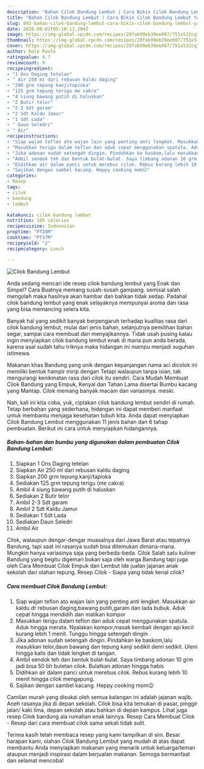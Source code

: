 ```yaml
---
description: "Bahan Cilok Bandung Lembut | Cara Bikin Cilok Bandung Lembut Yang Enak Banget"
title: "Bahan Cilok Bandung Lembut | Cara Bikin Cilok Bandung Lembut Yang Enak Banget"
slug: 893-bahan-cilok-bandung-lembut-cara-bikin-cilok-bandung-lembut-yang-enak-banget
date: 2020-08-01T05:18:11.204Z
image: https://img-global.cpcdn.com/recipes/28fab99eb39ee087/751x532cq70/cilok-bandung-lembut-foto-resep-utama.jpg
thumbnail: https://img-global.cpcdn.com/recipes/28fab99eb39ee087/751x532cq70/cilok-bandung-lembut-foto-resep-utama.jpg
cover: https://img-global.cpcdn.com/recipes/28fab99eb39ee087/751x532cq70/cilok-bandung-lembut-foto-resep-utama.jpg
author: Dale Poole
ratingvalue: 4.7
reviewcount: 9
recipeingredient:
- "1 Ons Daging tetelan"
- " Air 250 ml dari rebusan kaldu daging"
- "200 grm tepung kanjitapioka"
- "125 grm tepung terigu me cakra"
- "4 siung bawang putih di haluskan"
- "2 Butir telor"
- "2-3 Sdt garam"
- "2 Sdt Kaldu Jamur"
- "1 Sdt Lada"
- " Daun Seledri"
- " Air"
recipeinstructions:
- "Siap wajan teflon ato wajan lain yang penting anti lengket. Masukkan air kaldu dr rebusan daging,bawang putih,garam dan lada bubuk. Aduk cepat hingga mendidih dan matikan kompor"
- "Masukkan terigu dalam teflon dan aduk cepat menggunakan spatula. Aduk hingga merata. Nyalakan kompor,masak kembali dengan api kecil kurang lebih 1 menit. Tunggu hingga setengah dingin"
- "Jika adonan sudah setengah dingin. Pindahkan ke baskom,lalu masukkan telor,daun bawang dan tepung kanji sedikit demi sedikit. Uleni hingga kalis dan tidak lengket di tangan."
- "Ambil sendok teh dan bentuk bulat-bulat. Saya timbang adonan 10 grm jadi bisa 50 bh buletan cilok. Bulatkan adonan hingga habis"
- "Didihkan air dalam panci untuk merebus cilok. Rebus kurang lebih 10 menit hingga cilok mengapung."
- "Sajikan dengan sambel kacang. Heppy cooking mom😉"
categories:
- Resep
tags:
- cilok
- bandung
- lembut

katakunci: cilok bandung lembut 
nutrition: 105 calories
recipecuisine: Indonesian
preptime: "PT28M"
cooktime: "PT37M"
recipeyield: "2"
recipecategory: Lunch

---
```



![Cilok Bandung Lembut](https://img-global.cpcdn.com/recipes/28fab99eb39ee087/751x532cq70/cilok-bandung-lembut-foto-resep-utama.jpg)

Anda sedang mencari ide resep cilok bandung lembut yang Enak dan Simpel? Cara Buatnya memang susah-susah gampang. semisal salah mengolah maka hasilnya akan hambar dan bahkan tidak sedap. Padahal cilok bandung lembut yang enak selayaknya mempunyai aroma dan rasa yang bisa memancing selera kita.

Banyak hal yang sedikit banyak berpengaruh terhadap kualitas rasa dari cilok bandung lembut, mulai dari jenis bahan, selanjutnya pemilihan bahan segar, sampai cara membuat dan menyajikannya. Tidak usah pusing kalau ingin menyiapkan cilok bandung lembut enak di mana pun anda berada, karena asal sudah tahu triknya maka hidangan ini mampu menjadi suguhan istimewa.

Makanan khas Bandung yang unik dengan kepanjangan nama aci dicolok ini memiliki bentuk hampir mirip dengan Tetapi walaupun tanpa isian, tak mengurangi kenikmatan rasa dari cilok itu sendiri. Cara Mudah Membuat Cilok Bandung yang Empuk, Kenyal dan Tahan Lama disertai Bumbu kacang yang Mantap. Cilok memang banyak macam dan variasinya. meski.


Nah, kali ini kita coba, yuk, ciptakan cilok bandung lembut sendiri di rumah. Tetap berbahan yang sederhana, hidangan ini dapat memberi manfaat untuk membantu menjaga kesehatan tubuh kita. Anda dapat menyiapkan Cilok Bandung Lembut menggunakan 11 jenis bahan dan 6 tahap pembuatan. Berikut ini cara untuk menyiapkan hidangannya.

<!--inarticleads1-->

##### Bahan-bahan dan bumbu yang digunakan dalam pembuatan Cilok Bandung Lembut:

1. Siapkan 1 Ons Daging tetelan
1. Siapkan  Air 250 ml dari rebusan kaldu daging
1. Siapkan 200 grm tepung kanji/tapioka
1. Sediakan 125 grm tepung terigu (me cakra)
1. Ambil 4 siung bawang putih di haluskan
1. Sediakan 2 Butir telor
1. Ambil 2-3 Sdt garam
1. Ambil 2 Sdt Kaldu Jamur
1. Sediakan 1 Sdt Lada
1. Sediakan  Daun Seledri
1. Ambil  Air


Cilok, walaupun dengar-dengar muasalnya dari Jawa Barat atau tepatnya Bandung, tapi saat ini rasanya sudah bisa ditemukan dimana-mana. Mungkin hanya variasinya saja yang berbeda-beda. Cilok Salah satu kuliner Bandung yang begitu digemari bukan saja oleh warga Bandung tapi juga oleh Cara Membuat Cilok Empuk dan Lembut Ide jualan jajanan anak sekolah dari olahan tepung. Resep Cilok - Siapa yang tidak kenal cilok? 

<!--inarticleads2-->

##### Cara membuat Cilok Bandung Lembut:

1. Siap wajan teflon ato wajan lain yang penting anti lengket. Masukkan air kaldu dr rebusan daging,bawang putih,garam dan lada bubuk. Aduk cepat hingga mendidih dan matikan kompor
1. Masukkan terigu dalam teflon dan aduk cepat menggunakan spatula. Aduk hingga merata. Nyalakan kompor,masak kembali dengan api kecil kurang lebih 1 menit. Tunggu hingga setengah dingin
1. Jika adonan sudah setengah dingin. Pindahkan ke baskom,lalu masukkan telor,daun bawang dan tepung kanji sedikit demi sedikit. Uleni hingga kalis dan tidak lengket di tangan.
1. Ambil sendok teh dan bentuk bulat-bulat. Saya timbang adonan 10 grm jadi bisa 50 bh buletan cilok. Bulatkan adonan hingga habis
1. Didihkan air dalam panci untuk merebus cilok. Rebus kurang lebih 10 menit hingga cilok mengapung.
1. Sajikan dengan sambel kacang. Heppy cooking mom😉


Camilan murah yang disukai oleh semua kalangan ini adalah jajanan wajib. Aneh rasanya jika di depan sekolah. Cilok bisa kita temukan di pasar, pinggir jalan/ kaki lima, depan sekolah atau bahkan di depan kampus. Lihat juga resep Cilok bandung ala rumahan enak lainnya. Resep Cara Membuat Cilok - Resep dari cara membuat cilok sama sekali tidak sulit. 

Terima kasih telah membaca resep yang kami tampilkan di sini. Besar harapan kami, olahan Cilok Bandung Lembut yang mudah di atas dapat membantu Anda menyiapkan makanan yang menarik untuk keluarga/teman ataupun menjadi inspirasi dalam berjualan makanan. Semoga bermanfaat dan selamat mencoba!
